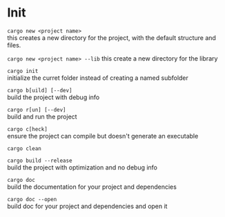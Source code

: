 # Init
`cargo new <project name>`  
this creates a new directory for the project, with the default structure and files.

`cargo new <project name> --lib`
this create a new directory for the library

`cargo init`  
initialize the curret folder instead of creating a named subfolder

`cargo b[uild] [--dev]`  
build the project with debug info

`cargo r[un] [--dev]`  
build and run the project

`cargo c[heck]`  
ensure the project can compile but doesn't generate an executable

`cargo clean`

`cargo build --release`  
build the project with optimization and no debug info

`cargo doc`  
build the documentation for your project and dependencies

`cargo doc --open`  
build doc for your project and dependencies and open it

